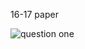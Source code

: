 
16-17 paper 

![question one](http://github.com/HW-Computer-Science-Society/F28DM/16-17-1.png?raw=true "Title")
